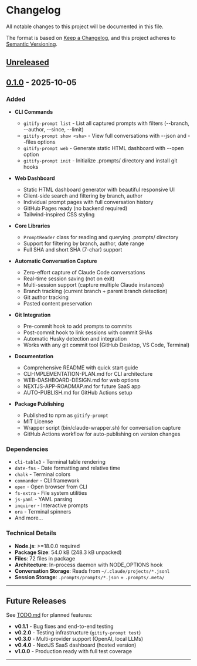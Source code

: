 # Changelog

All notable changes to this project will be documented in this file.

The format is based on [Keep a Changelog](https://keepachangelog.com/en/1.0.0/),
and this project adheres to [Semantic Versioning](https://semver.org/spec/v2.0.0.html).

## [Unreleased]

## [0.1.0] - 2025-10-05

### Added
- **CLI Commands**
  - `gitify-prompt list` - List all captured prompts with filters (--branch, --author, --since, --limit)
  - `gitify-prompt show <sha>` - View full conversations with --json and --files options
  - `gitify-prompt web` - Generate static HTML dashboard with --open option
  - `gitify-prompt init` - Initialize .prompts/ directory and install git hooks

- **Web Dashboard**
  - Static HTML dashboard generator with beautiful responsive UI
  - Client-side search and filtering by branch, author
  - Individual prompt pages with full conversation history
  - GitHub Pages ready (no backend required)
  - Tailwind-inspired CSS styling

- **Core Libraries**
  - `PromptReader` class for reading and querying .prompts/ directory
  - Support for filtering by branch, author, date range
  - Full SHA and short SHA (7-char) support

- **Automatic Conversation Capture**
  - Zero-effort capture of Claude Code conversations
  - Real-time session saving (not on exit)
  - Multi-session support (capture multiple Claude instances)
  - Branch tracking (current branch + parent branch detection)
  - Git author tracking
  - Pasted content preservation

- **Git Integration**
  - Pre-commit hook to add prompts to commits
  - Post-commit hook to link sessions with commit SHAs
  - Automatic Husky detection and integration
  - Works with any git commit tool (GitHub Desktop, VS Code, Terminal)

- **Documentation**
  - Comprehensive README with quick start guide
  - CLI-IMPLEMENTATION-PLAN.md for CLI architecture
  - WEB-DASHBOARD-DESIGN.md for web options
  - NEXTJS-APP-ROADMAP.md for future SaaS app
  - AUTO-PUBLISH.md for GitHub Actions setup

- **Package Publishing**
  - Published to npm as `gitify-prompt`
  - MIT License
  - Wrapper script (bin/claude-wrapper.sh) for conversation capture
  - GitHub Actions workflow for auto-publishing on version changes

### Dependencies
- `cli-table3` - Terminal table rendering
- `date-fns` - Date formatting and relative time
- `chalk` - Terminal colors
- `commander` - CLI framework
- `open` - Open browser from CLI
- `fs-extra` - File system utilities
- `js-yaml` - YAML parsing
- `inquirer` - Interactive prompts
- `ora` - Terminal spinners
- And more...

### Technical Details
- **Node.js**: >=18.0.0 required
- **Package Size**: 54.0 kB (248.3 kB unpacked)
- **Files**: 72 files in package
- **Architecture**: In-process daemon with NODE_OPTIONS hook
- **Conversation Storage**: Reads from `~/.claude/projects/*.jsonl`
- **Session Storage**: `.prompts/prompts/*.json` + `.prompts/.meta/`

---

## Future Releases

See [TODO.md](./TODO.md) for planned features:

- **v0.1.1** - Bug fixes and end-to-end testing
- **v0.2.0** - Testing infrastructure (`gitify-prompt test`)
- **v0.3.0** - Multi-provider support (OpenAI, local LLMs)
- **v0.4.0** - NextJS SaaS dashboard (hosted version)
- **v1.0.0** - Production ready with full test coverage

---

[Unreleased]: https://github.com/gauravkrp/git-for-prompts/compare/v0.1.0...HEAD
[0.1.0]: https://github.com/gauravkrp/git-for-prompts/releases/tag/v0.1.0
